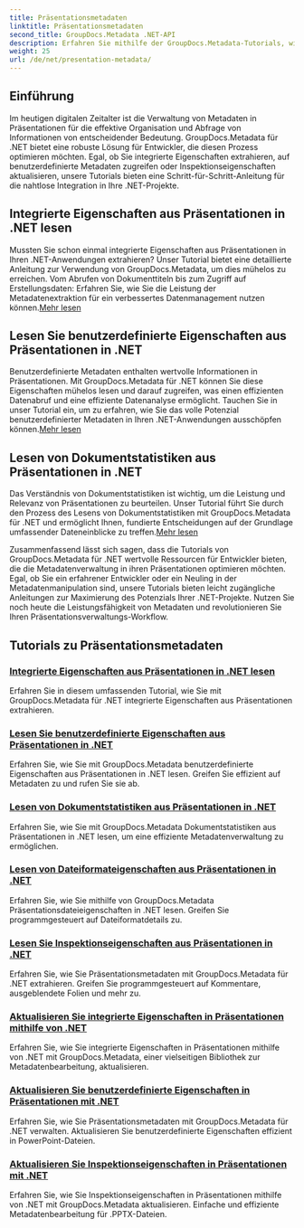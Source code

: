 ```yaml
---
title: Präsentationsmetadaten
linktitle: Präsentationsmetadaten
second_title: GroupDocs.Metadata .NET-API
description: Erfahren Sie mithilfe der GroupDocs.Metadata-Tutorials, wie Sie Präsentationsmetadaten in .NET effizient verwalten. Greifen Sie ganz einfach auf integrierte und benutzerdefinierte Eigenschaften zu.
weight: 25
url: /de/net/presentation-metadata/
---
```

## Einführung

Im heutigen digitalen Zeitalter ist die Verwaltung von Metadaten in Präsentationen für die effektive Organisation und Abfrage von Informationen von entscheidender Bedeutung. GroupDocs.Metadata für .NET bietet eine robuste Lösung für Entwickler, die diesen Prozess optimieren möchten. Egal, ob Sie integrierte Eigenschaften extrahieren, auf benutzerdefinierte Metadaten zugreifen oder Inspektionseigenschaften aktualisieren, unsere Tutorials bieten eine Schritt-für-Schritt-Anleitung für die nahtlose Integration in Ihre .NET-Projekte.

## Integrierte Eigenschaften aus Präsentationen in .NET lesen

 Mussten Sie schon einmal integrierte Eigenschaften aus Präsentationen in Ihren .NET-Anwendungen extrahieren? Unser Tutorial bietet eine detaillierte Anleitung zur Verwendung von GroupDocs.Metadata, um dies mühelos zu erreichen. Vom Abrufen von Dokumenttiteln bis zum Zugriff auf Erstellungsdaten: Erfahren Sie, wie Sie die Leistung der Metadatenextraktion für ein verbessertes Datenmanagement nutzen können.[Mehr lesen](./read-built-in-properties-presentations/)

## Lesen Sie benutzerdefinierte Eigenschaften aus Präsentationen in .NET

Benutzerdefinierte Metadaten enthalten wertvolle Informationen in Präsentationen. Mit GroupDocs.Metadata für .NET können Sie diese Eigenschaften mühelos lesen und darauf zugreifen, was einen effizienten Datenabruf und eine effiziente Datenanalyse ermöglicht. Tauchen Sie in unser Tutorial ein, um zu erfahren, wie Sie das volle Potenzial benutzerdefinierter Metadaten in Ihren .NET-Anwendungen ausschöpfen können.[Mehr lesen](./read-custom-properties-presentations/)

## Lesen von Dokumentstatistiken aus Präsentationen in .NET

 Das Verständnis von Dokumentstatistiken ist wichtig, um die Leistung und Relevanz von Präsentationen zu beurteilen. Unser Tutorial führt Sie durch den Prozess des Lesens von Dokumentstatistiken mit GroupDocs.Metadata für .NET und ermöglicht Ihnen, fundierte Entscheidungen auf der Grundlage umfassender Dateneinblicke zu treffen.[Mehr lesen](./read-document-statistics-presentations/)

Zusammenfassend lässt sich sagen, dass die Tutorials von GroupDocs.Metadata für .NET wertvolle Ressourcen für Entwickler bieten, die die Metadatenverwaltung in ihren Präsentationen optimieren möchten. Egal, ob Sie ein erfahrener Entwickler oder ein Neuling in der Metadatenmanipulation sind, unsere Tutorials bieten leicht zugängliche Anleitungen zur Maximierung des Potenzials Ihrer .NET-Projekte. Nutzen Sie noch heute die Leistungsfähigkeit von Metadaten und revolutionieren Sie Ihren Präsentationsverwaltungs-Workflow.

## Tutorials zu Präsentationsmetadaten
### [Integrierte Eigenschaften aus Präsentationen in .NET lesen](./read-built-in-properties-presentations/)
Erfahren Sie in diesem umfassenden Tutorial, wie Sie mit GroupDocs.Metadata für .NET integrierte Eigenschaften aus Präsentationen extrahieren.
### [Lesen Sie benutzerdefinierte Eigenschaften aus Präsentationen in .NET](./read-custom-properties-presentations/)
Erfahren Sie, wie Sie mit GroupDocs.Metadata benutzerdefinierte Eigenschaften aus Präsentationen in .NET lesen. Greifen Sie effizient auf Metadaten zu und rufen Sie sie ab.
### [Lesen von Dokumentstatistiken aus Präsentationen in .NET](./read-document-statistics-presentations/)
Erfahren Sie, wie Sie mit GroupDocs.Metadata Dokumentstatistiken aus Präsentationen in .NET lesen, um eine effiziente Metadatenverwaltung zu ermöglichen.
### [Lesen von Dateiformateigenschaften aus Präsentationen in .NET](./read-file-format-properties-presentations/)
Erfahren Sie, wie Sie mithilfe von GroupDocs.Metadata Präsentationsdateieigenschaften in .NET lesen. Greifen Sie programmgesteuert auf Dateiformatdetails zu.
### [Lesen Sie Inspektionseigenschaften aus Präsentationen in .NET](./read-inspection-properties-presentations/)
Erfahren Sie, wie Sie Präsentationsmetadaten mit GroupDocs.Metadata für .NET extrahieren. Greifen Sie programmgesteuert auf Kommentare, ausgeblendete Folien und mehr zu.
### [Aktualisieren Sie integrierte Eigenschaften in Präsentationen mithilfe von .NET](./update-built-in-properties-presentations/)
Erfahren Sie, wie Sie integrierte Eigenschaften in Präsentationen mithilfe von .NET mit GroupDocs.Metadata, einer vielseitigen Bibliothek zur Metadatenbearbeitung, aktualisieren.
### [Aktualisieren Sie benutzerdefinierte Eigenschaften in Präsentationen mit .NET](./update-custom-properties-presentations/)
Erfahren Sie, wie Sie Präsentationsmetadaten mit GroupDocs.Metadata für .NET verwalten. Aktualisieren Sie benutzerdefinierte Eigenschaften effizient in PowerPoint-Dateien.
### [Aktualisieren Sie Inspektionseigenschaften in Präsentationen mit .NET](./update-inspection-properties-presentations/)
Erfahren Sie, wie Sie Inspektionseigenschaften in Präsentationen mithilfe von .NET mit GroupDocs.Metadata aktualisieren. Einfache und effiziente Metadatenbearbeitung für .PPTX-Dateien.